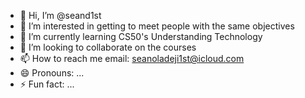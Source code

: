 - 👋 Hi, I’m @seand1st
- 👀 I’m interested in getting to meet people with the same objectives
- 🌱 I’m currently learning CS50's Understanding Technology
- 💞️ I’m looking to collaborate on the courses
- 📫 How to reach me email: seanoladeji1st@icloud.com
- 😄 Pronouns: ...
- ⚡ Fun fact: ...

<!---
seand1st/seand1st is a ✨ special ✨ repository because its `README.md` (this file) appears on your GitHub profile.
You can click the Preview link to take a look at your changes.
--->
